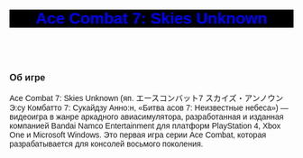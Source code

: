 <html>
  <body style="font-family:arial;">
  <header style="background-color:black; text-align:center; color:blue">
    <h1 style="color:blue">Ace Combat 7: Skies Unknown</h1>
    </header>
    <img src:"https://www.patrickkingart.com/wp-content/uploads/2020/12/ac7.jpg">
  <h3>Об игре</h3>
    <p>Ace Combat 7: Skies Unknown (яп. エースコンバット7 スカイズ・アンノウン Э:су Комбатто 7: Сукайдзу Анно:н, «Битва асов 7: Неизвестные небеса») — видеоигра в жанре аркадного авиасимулятора, разработанная и изданная компанией Bandai Namco Entertainment для платформ PlayStation 4, Xbox One и Microsoft Windows. Это первая игра серии Ace Combat, которая разрабатывается для консолей восьмого поколения.</p>
  <footer style="background-color:black">
    </footer>
  </body>
    </html>
